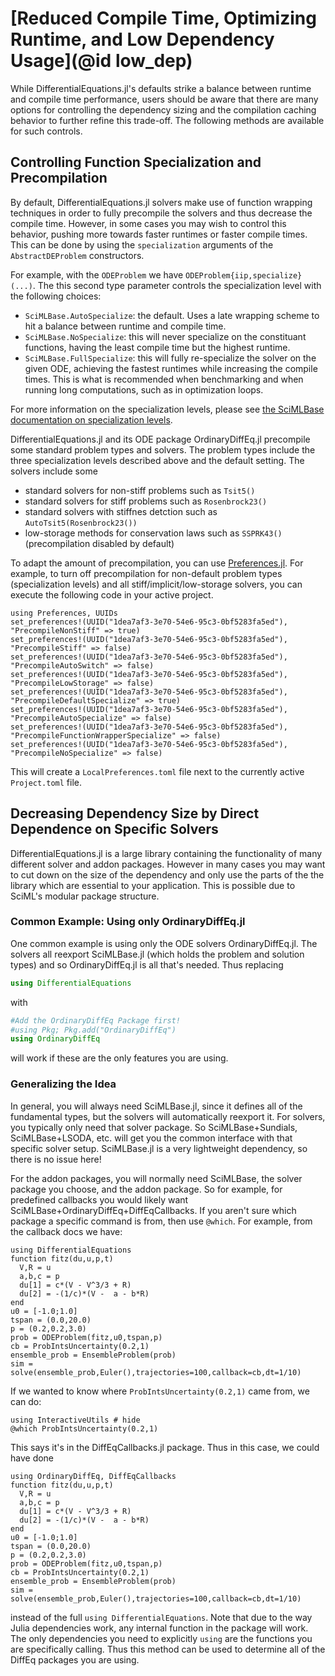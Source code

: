 # [Reduced Compile Time, Optimizing Runtime, and Low Dependency Usage](@id low_dep)

While DifferentialEquations.jl's defaults strike a balance between runtime
and compile time performance, users should be aware that there are many
options for controlling the dependency sizing and the compilation caching
behavior to further refine this trade-off. The following methods are
available for such controls.

## Controlling Function Specialization and Precompilation

By default, DifferentialEquations.jl solvers make use of function wrapping
techniques in order to fully precompile the solvers and thus decrease the
compile time. However, in some cases you may wish to control this behavior,
pushing more towards faster runtimes or faster compile times. This can be
done by using the `specialization` arguments of the `AbstractDEProblem` 
constructors.

For example, with the `ODEProblem` we have `ODEProblem{iip,specialize}(...)`.
The this second type parameter controls the specialization level with the
following choices:

- `SciMLBase.AutoSpecialize`: the default. Uses a late wrapping scheme to
  hit a balance between runtime and compile time.
- `SciMLBase.NoSpecialize`: this will never specialize on the constituant
  functions, having the least compile time but the highest runtime.
- `SciMLBase.FullSpecialize`: this will fully re-specialize the solver
  on the given ODE, achieving the fastest runtimes while increasing the
  compile times. This is what is recommended when benchmarking and when
  running long computations, such as in optimization loops.

For more information on the specialization levels, please see
[the SciMLBase documentation on specialization levels](https://scimlbase.sciml.ai/stable/interfaces/Problems/#Specialization-Levels).

DifferentialEquations.jl and its ODE package OrdinaryDiffEq.jl precompile
some standard problem types and solvers. The problem types include the
three specialization levels described above and the default setting.
The solvers include some

- standard solvers for non-stiff problems such as `Tsit5()`
- standard solvers for stiff problems such as `Rosenbrock23()`
- standard solvers with stiffnes detction such as `AutoTsit5(Rosenbrock23())`
- low-storage methods for conservation laws such as `SSPRK43()`
  (precompilation disabled by default)

To adapt the amount of precompilation, you can use 
[Preferences.jl](https://github.com/JuliaPackaging/Preferences.jl).
For example, to turn off precompilation for non-default problem types
(specialization levels) and all stiff/implicit/low-storage solvers, 
you can execute the following code in your active project.

```
using Preferences, UUIDs
set_preferences!(UUID("1dea7af3-3e70-54e6-95c3-0bf5283fa5ed"), "PrecompileNonStiff" => true)
set_preferences!(UUID("1dea7af3-3e70-54e6-95c3-0bf5283fa5ed"), "PrecompileStiff" => false)
set_preferences!(UUID("1dea7af3-3e70-54e6-95c3-0bf5283fa5ed"), "PrecompileAutoSwitch" => false)
set_preferences!(UUID("1dea7af3-3e70-54e6-95c3-0bf5283fa5ed"), "PrecompileLowStorage" => false)
set_preferences!(UUID("1dea7af3-3e70-54e6-95c3-0bf5283fa5ed"), "PrecompileDefaultSpecialize" => true)
set_preferences!(UUID("1dea7af3-3e70-54e6-95c3-0bf5283fa5ed"), "PrecompileAutoSpecialize" => false)
set_preferences!(UUID("1dea7af3-3e70-54e6-95c3-0bf5283fa5ed"), "PrecompileFunctionWrapperSpecialize" => false)
set_preferences!(UUID("1dea7af3-3e70-54e6-95c3-0bf5283fa5ed"), "PrecompileNoSpecialize" => false)
```

This will create a `LocalPreferences.toml` file next to the currently active
`Project.toml` file.


## Decreasing Dependency Size by Direct Dependence on Specific Solvers

DifferentialEquations.jl is a large library containing the functionality of
many different solver and addon packages. However in many cases you may want
to cut down on the size of the dependency and only use the parts of the
the library which are essential to your application. This is possible
due to SciML's modular package structure.

### Common Example: Using only OrdinaryDiffEq.jl

One common example is using only the ODE solvers OrdinaryDiffEq.jl. The solvers all
reexport SciMLBase.jl (which holds the problem and solution types) and so
OrdinaryDiffEq.jl is all that's needed. Thus replacing

```julia
using DifferentialEquations
```

with

```julia
#Add the OrdinaryDiffEq Package first!
#using Pkg; Pkg.add("OrdinaryDiffEq")
using OrdinaryDiffEq
```

will work if these are the only features you are using.

### Generalizing the Idea

In general, you will always need SciMLBase.jl, since it defines all of the
fundamental types, but the solvers will automatically reexport it.
For solvers, you typically only need that solver package.
So SciMLBase+Sundials, SciMLBase+LSODA, etc. will get you the common interface
with that specific solver setup. SciMLBase.jl is a very lightweight dependency,
so there is no issue here!

For the addon packages, you will normally need SciMLBase, the solver package
you choose, and the addon package. So for example, for predefined callbacks you
would likely want SciMLBase+OrdinaryDiffEq+DiffEqCallbacks. If you aren't sure
which package a specific command is from, then use `@which`. For example, from
the callback docs we have:

```@example low_dep_1
using DifferentialEquations
function fitz(du,u,p,t)
  V,R = u
  a,b,c = p
  du[1] = c*(V - V^3/3 + R)
  du[2] = -(1/c)*(V -  a - b*R)
end
u0 = [-1.0;1.0]
tspan = (0.0,20.0)
p = (0.2,0.2,3.0)
prob = ODEProblem(fitz,u0,tspan,p)
cb = ProbIntsUncertainty(0.2,1)
ensemble_prob = EnsembleProblem(prob)
sim = solve(ensemble_prob,Euler(),trajectories=100,callback=cb,dt=1/10)
```

If we wanted to know where `ProbIntsUncertainty(0.2,1)` came from, we can do:

```@example low_dep_1
using InteractiveUtils # hide
@which ProbIntsUncertainty(0.2,1)
```

This says it's in the DiffEqCallbacks.jl package. Thus in this case, we could have
done

```@example low_dep_2
using OrdinaryDiffEq, DiffEqCallbacks
function fitz(du,u,p,t)
  V,R = u
  a,b,c = p
  du[1] = c*(V - V^3/3 + R)
  du[2] = -(1/c)*(V -  a - b*R)
end
u0 = [-1.0;1.0]
tspan = (0.0,20.0)
p = (0.2,0.2,3.0)
prob = ODEProblem(fitz,u0,tspan,p)
cb = ProbIntsUncertainty(0.2,1)
ensemble_prob = EnsembleProblem(prob)
sim = solve(ensemble_prob,Euler(),trajectories=100,callback=cb,dt=1/10)
```

instead of the full `using DifferentialEquations`. Note that due to the way
Julia dependencies work, any internal function in the package will work. The only
dependencies you need to explicitly `using` are the functions you are specifically
calling. Thus this method can be used to determine all of the DiffEq packages
you are using.

